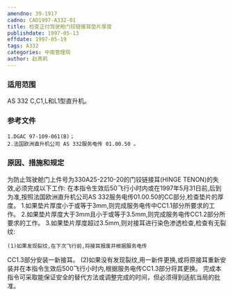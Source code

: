 ```yaml
---
amendno: 39-1917
cadno: CAD1997-A332-01
title: 检查正付驾驶舱门铰链接耳垫片厚度
publishdate: 1997-05-13
effdate: 1997-05-19
tags: A332
categories: 中南管理局
author: 赵燕莉
---
```


### 适用范围 
AS 332 C,C1,L和L1型直升机。

<!--more-->
### 参考文件
    1.DGAC 97-109-061(B)；
    2.法国欧洲直升机公司 AS 332服务电传 01.00.50 。

### 原因、措施和规定 
为防止驾驶舱门上件号为330A25-2210-20的门铰链接耳(HINGE TENON)的失效,必须完成以下工作: 
    在本指令生效后50飞行小时内或在1997年5月31日前,后到为准,按照法国欧洲直升机公司AS 332服务电传01.00.50的CC部分,检查垫片的厚度。 
    1.如果垫片厚度小于或等于3mm,则完成服务电传中CC1.1部分所要求的工作。 
    2.如果垫片厚度大于3mm且小于或等于3.5mm,则完成服务电传CC1.2部分所要求的工作。 
    3.如果垫片厚度超过3.5mm,则对接耳进行染色渗透检查,检查有无裂纹: 

    (1)如果发现裂纹,在下次飞行前,将接耳报废并根据服务电传
  
CC1.3部分安装一新接耳。 
    (2)如果没有发现裂纹,用一新件更换,或将原接耳重新安装并在本指令生效后500飞行小时内,根据服务电传CC1.3部分将其更换。 
完成本指令可采取能保证安全的替代方法或调整完成的时间，但必须得到适航当局的批准。
